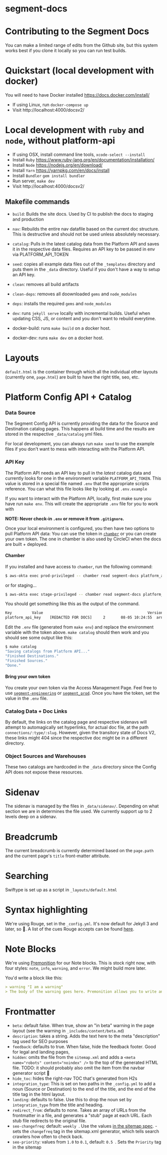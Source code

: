 # segment-docs

# Contributing to the Segment Docs

You can make a limited range of edits from the Github site, but this system works best if you clone it locally so you can run test builds.

# Quickstart (local development with docker)
You will need to have Docker installed https://docs.docker.com/install/
* If using Linux, run `docker-compose up`
* Visit http://localhost:4000/docsv2/

# Local development with `ruby` and `node`, without platform-api

* If using OSX, install command line tools, `xcode-select --install`
* Install `Ruby` https://www.ruby-lang.org/en/documentation/installation/
* Install `Node` https://nodejs.org/en/download/
* Install `Yarn` https://yarnpkg.com/en/docs/install
* Install `Bundler` `gem install bundler`
* Run server, `make dev`
* Visit http://localhost:4000/docsv2/

## Makefile commands

- `build`: Builds the site docs. Used by CI to publish the docs to staging and production
- `nav`: Rebuilds the entire nav datafile based on the current doc structure. This is destructive and should not be used unless absolutely necessary.
- `catalog`: Pulls in the latest catalog data from the Platform API and saves it in the respective data files. Requires an API key to be passed in env via PLATFORM_API_TOKEN
- `seed`: copies all example data files out of the `_templates` directory and puts them in the `_data` directory. Useful if you don't have a way to setup an API key.
- `clean`: removes all build artifacts
- `clean-deps`: removes all doownloaded `gems` and `node_modules`
- `deps`: installs the required `gems` and `node_modules`
- `dev`: runs `jekyll serve` locally with incremental builds. Useful when updating CSS, JS, or content and you don't want to rebuild everytime.

- docker-build: runs `make build` on a docker host.
- docker-dev: runs `make dev` on a docker host.

# Layouts
`default.html` is the container through which all the individual other layouts (currently one, `page.html`) are built to have the right title, seo, etc.

# Platform Config API + Catalog

### Data Source
The Segment Config API is currently providing the data for the Source and Destination catalog pages. This happens at build time and the results are stored in the respective `_data/catalog` yml files.

For local development, you can always run `make seed` to use the example files if you don't want to mess with interacting with the Platform API.

### API Key
The Platform API needs an API key to pull in the _latest_ catalog data and currently looks for one in the environment variable `PLATFORM_API_TOKEN`. This value is stored in a special file named `.env` that the appropriate scripts reference. You can what this file looks like by looking at `.env.example`

If you want to interact with the Platform API, locally, first make sure you have run `make env`. This will create the appropriate `.env` file for you to work with

**NOTE: Never check-in `.env` or remove it from `.gitignore`.**

Once your local environment is configured, you then have two options to pull Platform API data: You can use the token in [`chamber`](https://github.com/segmentio/chamber) or you can create your own token. The one in chamber is also used by CircleCI when the docs are built + deployed.

#### Chamber

If you installed and have access to `chamber`, run the following command:

```bash
$ aws-okta exec prod-privileged -- chamber read segment-docs platform_api_key
```

or for staging...

```bash
$ aws-okta exec stage-privileged -- chamber read segment-docs platform_api_key
```

You should get something like this as the output of the command.
```bash
Key			Value												Version		LastModified	User
platform_api_key	[REDACTED FOR DOCS]		2		08-05 10:24:55	arn:aws:sts::752180062774:assumed-role/production-write/bryan.mikaelian@segment.com
```

Edit the `.env` file (generated from `make env`) and replace the environment variable with the token above. `make catalog` should then work and you should see some output like this:

```bash
$ make catalog
"Saving catalogs from Platform API..."
"Finished Destinations."
"Finished Sources."
"Done."
```

#### Bring your own token

You create your own token via the Access Management Page. Feel free to use [`segment-engineering`](https://app.segment.com/segment-engineering/settings/access-management) or [`segment_prod`](https://app.segment.com/segment_prod/settings/access-management). Once you have the token, set the value in the `.env` file.


### Catalog Data + Doc Links
By default, the links on the catalog page and respective sidenavs will attempt to automagically set hyperlinks, for actual doc file, at the path `connections/:type/:slug`. However, given the transitory state of Docs V2, these links might 404 since the respective doc might be in a different directory.

### Object Sources and Warehouses
These two catalogs are hardcoded in the `_data` directory since the Config API does not expose these resources.

# Sidenav
The sidenav is managed by the files in `_data/sidenav/`. Depending on what section we are in determines the file used. We currently support up to 2 levels deep on a sidenav.

# Breadcrumb
The current breadcrumb is currently determined based on the `page.path` and the current page's `title` front-matter attribute.

# Searching

Swiftype is set up as a script in `_layouts/default.html`


# Syntax highlighting

We're using Rouge, set in the `_config.yml`. It's now default for Jekyll 3 and later, so 🎉.
A list of the cues Rouge accepts can be found [here](https://github.com/rouge-ruby/rouge/wiki/list-of-supported-languages-and-lexers).

# Note Blocks
We're using [Premonition](https://github.com/lazee/premonition) for our Note blocks. This is stock right now, with four styles: `note`, `info`, `warning`, and `error`. We might build more later.

You'd write a block like this:
```md
> warning "I am a warning"
> The body of the warning goes here. Premonition allows you to write any `Markdown` inside the block.
```


# Frontmatter

- `beta`: default false. When true, show an "in beta" warning in the page layout (see the warning in `_includes/content/beta.md`)
- `description`: takes a string. Adds the text here to the meta "description" tag used for SEO purposes
- `feedback`: defaults to true. When false, hide the feedback footer. Good for legal and landing pages,
- `hidden`: omits the file from the `sitemap.xml` and adds a `<meta name="robots" content="noindex" />` to the top of the generated HTML file. TODO: it should probably also omit the item from the navbar generator script 🤔
- `hide_toc`: hides the right-nav TOC that's generated from H2s
- `integration_type`: This is set on two paths in the `_config.yml` to add a noun (Source or Destination) to the end of the title, and the end of the title tag in the html layout.
- `landing`: defaults to false. Use this to drop the noun set by `integration_type` from the title and heading.
- `redirect_from`: defaults to none. Takes an array of URLs from the frontmatter in a file, and generates a "stub" page at each URL. Each stub file redirects to the original file.
- `seo-changefreq`: default: `weekly `. Use the values [in the sitemap spec](https://www.sitemaps.org/protocol.html#xmlTagDefinitions). - sets the `changefreq` tag in the sitemap.xml generator, which tells search crawlers how often to check back.
- `seo-priority`: values from `1.0` to `0.1`, default: `0.5 `. Sets the `Priority` tag in the sitemap
